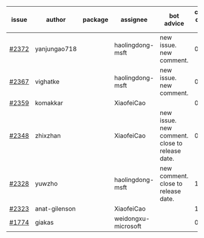 | issue | author | package | assignee | bot advice | created date of issue | target release date | date from target |
| ------ | ------ | ------ | ------ | ------ | ------ | ------ | :-----: |
| [#2372](https://github.com/Azure/sdk-release-request/issues/2372) | yanjungao718 |  | haolingdong-msft | new issue. new comment. | 01-11 | 01-24 |  |
| [#2367](https://github.com/Azure/sdk-release-request/issues/2367) | vighatke |  | haolingdong-msft | new issue. new comment. | 01-10 | 01-24 |  |
| [#2359](https://github.com/Azure/sdk-release-request/issues/2359) | komakkar |  | XiaofeiCao |  | 01-07 | 01-24 |  |
| [#2348](https://github.com/Azure/sdk-release-request/issues/2348) | zhixzhan |  | XiaofeiCao | new issue. new comment. close to release date.  | 01-06 | 01-20 | 0 |
| [#2328](https://github.com/Azure/sdk-release-request/issues/2328) | yuwzho |  | haolingdong-msft | new comment. close to release date.  | 12-22 | 01-17 | -2 |
| [#2323](https://github.com/Azure/sdk-release-request/issues/2323) | anat-gilenson |  | XiaofeiCao |  | 12-19 | 01-03 |  |
| [#1774](https://github.com/Azure/sdk-release-request/issues/1774) | giakas |  | weidongxu-microsoft |  | 07-14 | 07-19 |  |
